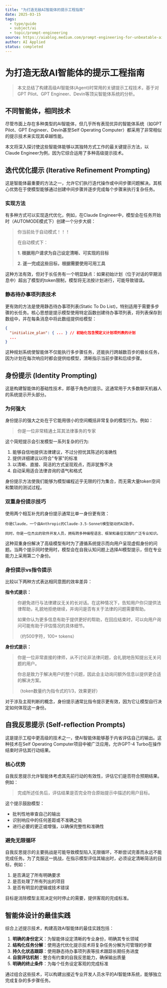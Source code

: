 ```yaml
---
title: "为打造无敌AI智能体的提示工程指南"
date: 2025-03-15
tags: 
  - type/guide
  - subject/ai
  - topic/prompt-engineering
source: https://aiablog.medium.com/prompt-engineering-for-unbeatable-ai-agents-df4a1abf4bd8
author: AI Applied
status: completed
---
```


# 为打造无敌AI智能体的提示工程指南

> 本文总结了构建高级AI智能体(Agent)时常用的关键提示工程技术，基于对GPT Pilot、GPT Engineer、Devin等顶尖智能体系统的分析。

## 不同智能体，相同技术

尽管市面上存在多种类型的AI智能体，但几乎所有表现优异的智能体系统（如GPT Pilot、GPT Engineer、Devin甚至Self Operating Computer）都采用了非常相似的提示技术来实现其卓越性能。

本文将深入探讨使这些智能体能够以其独特方式工作的最关键提示方法，以Claude Engineer为例，因为它综合运用了多种高级提示技术。

## 迭代优化提示 (Iterative Refinement Prompting)

这是智能体最重要的方法之一，允许它们执行迭代操作或中间步骤问题解决。其核心优势在于使模型能够通过创建中间步骤并逐步完成每个步骤来执行复杂任务。

### 实现方法

有多种方式可以实现迭代优化，例如，在Claude Engineer中，模型会在任务开始时（AUTOMODE模式下）创建一个分步大纲：

> 你当前处于自动模式！！！
>
> 在自动模式下：
>
> **1. 根据用户请求为自己设定清晰、可实现的目标**
>
> **2. 逐一完成这些目标，根据需要使用可用工具**

这种方法有效，但对于长任务有一个明显缺点：如果初始计划（位于对话的早期消息中）超出了模型的token限制，模型将无法按计划进行，可能导致错误。

### 静态待办事项列表技术

更有效的方法是使用静态待办事项列表(Static To Do List)，特别适用于需要多步骤的长任务。核心思想是提示模型使用特定函数创建待办事项列表，将列表保存到数组中，并在每条消息中将此数组提供给模型：

```json
{
  "initialize_plan": { ... } // 初始化包含预定义计划项列表的计划
  ...
}
```

这种规划系统使智能体不仅能执行多步骤任务，还能执行跨越数百步的极长任务，因为计划在每次响应时都会提供给模型，清晰指示当前步骤和后续步骤。

## 身份提示 (Identity Prompting)

这是构建智能体的基础性技术，即基于角色的提示。这通常用于大多数聊天机器人的系统提示开头部分。

### 为何强大

身份提示的强大之处在于它能用很小的空间概括非常复杂的模型行为。例如：

> 你是一位非常精通土耳其法律事务的专家

这个简短提示会引发模型一系列复杂的行为:
1. 能够自信地提供法律建议，不过分担忧其陈述的准确性
2. 提供详细建议以符合"专家"的标准
3. 以清晰、直接、简洁的方式呈现观点，而非犹豫不决
4. 自动采用适合法律咨询的语气和格式

身份提示方法使我们能够为模型编程近乎无限的行为集合，而无需大量token空间和繁琐的测试过程。

### 双重身份提示技巧

使用两个相互补充的身份提示通常比单一身份更有效：

```
你是Claude，一个由Anthropic的Claude-3.5-Sonnet模型驱动的AI助手。

同时，你是一位杰出的软件开发人员，拥有跨多种编程语言、框架和最佳实践的广泛专业知识。
```

这种双重身份解决了高级模型有时为了遵循系统提示而向用户呈现虚假身份的问题。当两个提示同时使用时，模型会在自我认知问题上选择AI模型提示，但在专业能力上采用第二个身份。

### 身份提示vs指令提示

比较以下两种方式表达相同意图的效率差异：

**指令式提示：**
> 你避免进行与法律建议无关的长对话。在这种情况下，告知用户你只提供法律帮助，礼貌地拒绝继续，并询问是否有关于法律的问题需要帮助。
>
> 如果你认为更多信息有助于提供更好的帮助，在回应结束时，可以向用户询问可能有助于评估情况的具体细节。
>
> （约500字符，100+ tokens）

**身份式提示：**
> 你是一位非常直接的律师，从不讨论非法律问题，会礼貌地告知提出无关问题的用户。
>
> 你总是致力于解决用户的整个问题，因此会主动询问额外信息以提供更合适的解决方案。
>
> （token数量约为指令式的1/3，效果更好）

对于涉及主观判断的概念，身份提示通常比指令提示更有效，因为它让模型自行决定如何体现这一身份。

## 自我反思提示 (Self-reflection Prompts)

这是提示工程中更高级的技术之一，使AI智能体能够基于内省评估自己的输出。这种技术在Self Operating Computer项目中被广泛应用，允许GPT-4 Turbo在操作结束时评估其行动结果。

### 核心优势

自我反思提示允许智能体考虑其先前行动的有效性，评估它们是否符合预期结果。例如：

> 完成所述任务后，评估结果是否完全符合原始提示中描述的用户目标。

这个提示鼓励模型：
- 批判性地审查自己的输出
- 识别响应中的任何差距或不准确之处
- 进行必要的更正或增强，以确保完整性和准确性

### 避免无限循环

自我反思提示的主要挑战是可能导致模型陷入无限循环，不断尝试完善而永远不能完成任务。为了克服这一挑战，在指示模型评估其输出时，必须设定清晰简洁的目标，例如：

1. 是否满足了所有明确要求
2. 是否处理了所有列出的项目
3. 是否有明显的逻辑或技术错误

目标是消除模型主观决定何时停止的需要，提供客观的完成标准。

## 智能体设计的最佳实践

综合上述提示技术，构建高效AI智能体的最佳实践包括：

1. **明确的身份定义**：为智能体设定清晰的专业身份，明确其专长领域
2. **结构化任务分解**：使用迭代优化提示技术将复杂任务分解为可管理的步骤
3. **持久化状态跟踪**：使用静态待办事项列表等技术跟踪长期任务进度
4. **自我评估机制**：整合有约束的自我反思能力，确保输出质量
5. **明确的终止条件**：为每个任务设定客观的完成标准

通过组合这些技术，可以构建出接近专业开发人员水平的AI智能体系统，能够独立完成复杂的多步骤任务。 